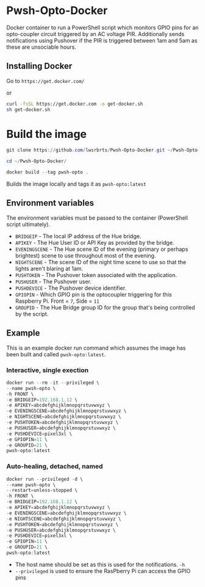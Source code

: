 # Pwsh-Opto-Docker
Docker container to run a PowerShell script which monitors GPIO pins for an opto-coupler circuit triggered by an AC voltage PIR. Additionally sends notifications using Pushover if the PIR is triggered between 1am and 5am as these are unsociable hours.

## Installing Docker

Go to `https://get.docker.com/`

or

```bash
curl -fsSL https://get.docker.com -o get-docker.sh
sh get-docker.sh
```


# Build the image
```powershell
git clone https://github.com/lwsrbrts/Pwsh-Opto-Docker.git ~/Pwsh-Opto-Docker/

cd ~/Pwsh-Opto-Docker/

docker build --tag pwsh-opto .
```

Builds the image locally and tags it as `pwsh-opto:latest`

## Environment variables

The environment variables must be passed to the container (PowerShell script ultimately).

* `BRIDGEIP` - The local IP address of the Hue bridge.
* `APIKEY` - The Hue User ID or API Key as provided by the bridge.
* `EVENINGSCENE` - The Hue scene ID of the evening (primary or perhaps brightest) scene to use throughout most of the evening.
* `NIGHTSCENE` - The scene ID of the night time scene to use so that the lights aren't blaring at 1am.
* `PUSHTOKEN` - The Pushover token associated with the application.
* `PUSHUSER` - The Pushover user.
* `PUSHDEVICE` - The Pushover device identifier.
* `GPIOPIN` - Which GPIO pin is the optocoupler triggering for this Raspberry Pi. Front = `7`, Side = `11`
* `GROUPID` - The Hue Bridge group ID for the group that's being controlled by the script.

## Example

This is an example docker run command which assumes the image has been built and called `pwsh-opto:latest`.

### Interactive, single exection

``` powershell
docker run --rm -it --privileged \
--name pwsh-opto \
-h FRONT \
-e BRIDGEIP=192.168.1.12 \
-e APIKEY=abcdefghijklmnopqrstuvwxyz \
-e EVENINGSCENE=abcdefghijklmnopqrstuvwxyz \
-e NIGHTSCENE=abcdefghijklmnopqrstuvwxyz \
-e PUSHTOKEN=abcdefghijklmnopqrstuvwxyz \
-e PUSHUSER=abcdefghijklmnopqrstuvwxyz \
-e PUSHDEVICE=pixel3xl \
-e GPIOPIN=11 \
-e GROUPID=21 \
pwsh-opto:latest
```

### Auto-healing, detached, named

``` powershell
docker run --privileged -d \
--name pwsh-opto \
--restart=unless-stopped \
-h FRONT \
-e BRIDGEIP=192.168.1.12 \
-e APIKEY=abcdefghijklmnopqrstuvwxyz \
-e EVENINGSCENE=abcdefghijklmnopqrstuvwxyz \
-e NIGHTSCENE=abcdefghijklmnopqrstuvwxyz \
-e PUSHTOKEN=abcdefghijklmnopqrstuvwxyz \
-e PUSHUSER=abcdefghijklmnopqrstuvwxyz \
-e PUSHDEVICE=pixel3xl \
-e GPIOPIN=11 \
-e GROUPID=21 \
pwsh-opto:latest
```


* The host name should be set as this is used for the notifications. `-h`
* `--privileged` is used to ensure the RasPberry Pi can access the GPIO pins